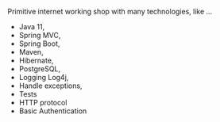Primitive internet working shop with many technologies, like ...
 - Java 11, 
 - Spring MVC, 
 - Spring Boot, 
 - Maven,
 - Hibernate, 
 - PostgreSQL, 
 - Logging Log4j, 
 - Handle exceptions, 
 - Tests
 - HTTP protocol
 - Basic Authentication
